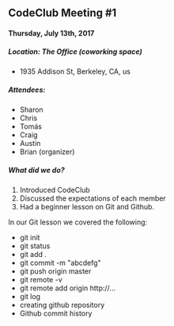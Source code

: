 ## CodeClub Meeting #1
#### Thursday, July 13th, 2017
##### Location: The Office (coworking space)
- 1935 Addison St, Berkeley, CA, us

##### Attendees:
- Sharon
- Chris
- Tomás
- Craig
- Austin
- Brian (organizer)

##### What did we do?
1. Introduced CodeClub
2. Discussed the expectations of each member
3. Had a beginner lesson on Git and Github.

In our Git lesson we covered the following:
- git init
- git status
- git add .
- git commit -m "abcdefg"
- git push origin master
- git remote -v
- git remote add origin http://...
- git log
- creating github repository
- Github commit history
